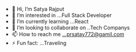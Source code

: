 - 👋 Hi, I’m Satya Rajput
- 👀 I’m interested in ...Full Stack Developer
- 🌱 I’m currently learning ...React
- 💞️ I’m looking to collaborate on ..Tech Companys
- 📫 How to reach me ...prsatay772@gamil.com
- ⚡ Fun fact: ...Traveling

<!---
SPRajput0/SPRajput0 is a ✨ special ✨ repository because its `README.md` (this file) appears on your GitHub profile.
You can click the Preview link to take a look at your changes.
--->

